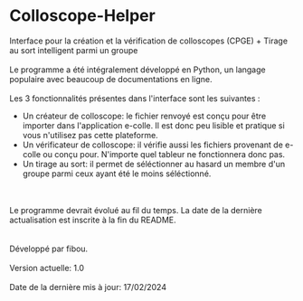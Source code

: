# Colloscope-Helper
Interface pour la création et la vérification de colloscopes (CPGE) + Tirage au sort intelligent parmi un groupe<br/>
<br/>
Le programme a été intégralement développé en Python, un langage populaire avec beaucoup de documentations en ligne.<br/><br/>
Les 3 fonctionnalités présentes dans l'interface sont les suivantes :  
* Un créateur de colloscope: le fichier renvoyé est conçu pour être importer dans l'application e-colle. Il est donc peu lisible et pratique si vous n'utilisez pas cette plateforme.  
* Un vérificateur de colloscope: il vérifie aussi les fichiers provenant de e-colle ou conçu pour. N'importe quel tableur ne fonctionnera donc pas.  
* Un tirage au sort: il permet de séléctionner au hasard un membre d'un groupe parmi ceux ayant été le moins séléctionné.
<br/>
<br/>
Le programme devrait évolué au fil du temps. La date de la dernière actualisation est inscrite à la fin du README.<br/>
<br/>
<br/>
Développé par fibou.<br/> 
<br/>
Version actuelle: 1.0<br/>
<br/>
Date de la dernière mis à jour: 17/02/2024  
